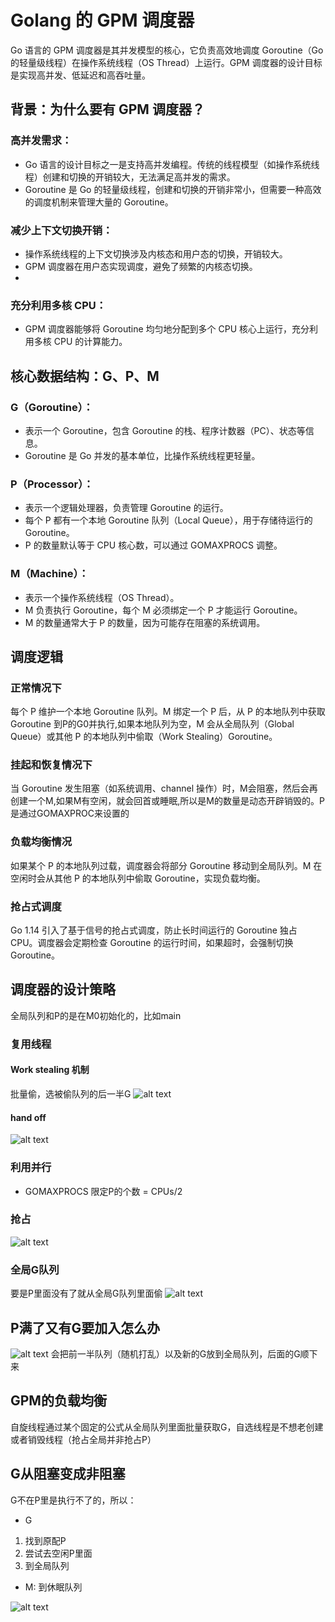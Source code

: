# Golang 的 GPM 调度器
Go 语言的 GPM 调度器是其并发模型的核心，它负责高效地调度 Goroutine（Go 的轻量级线程）在操作系统线程（OS Thread）上运行。GPM 调度器的设计目标是实现高并发、低延迟和高吞吐量。
## 背景：为什么要有 GPM 调度器？
### 高并发需求：
- Go 语言的设计目标之一是支持高并发编程。传统的线程模型（如操作系统线程）创建和切换的开销较大，无法满足高并发的需求。
- Goroutine 是 Go 的轻量级线程，创建和切换的开销非常小，但需要一种高效的调度机制来管理大量的 Goroutine。

### 减少上下文切换开销：
- 操作系统线程的上下文切换涉及内核态和用户态的切换，开销较大。
- GPM 调度器在用户态实现调度，避免了频繁的内核态切换。
- 
### 充分利用多核 CPU：
- GPM 调度器能够将 Goroutine 均匀地分配到多个 CPU 核心上运行，充分利用多核 CPU 的计算能力。

## 核心数据结构：G、P、M
### G（Goroutine）：
- 表示一个 Goroutine，包含 Goroutine 的栈、程序计数器（PC）、状态等信息。
- Goroutine 是 Go 并发的基本单位，比操作系统线程更轻量。

### P（Processor）：
- 表示一个逻辑处理器，负责管理 Goroutine 的运行。
- 每个 P 都有一个本地 Goroutine 队列（Local Queue），用于存储待运行的 Goroutine。
- P 的数量默认等于 CPU 核心数，可以通过 GOMAXPROCS 调整。

### M（Machine）：
- 表示一个操作系统线程（OS Thread）。
- M 负责执行 Goroutine，每个 M 必须绑定一个 P 才能运行 Goroutine。
- M 的数量通常大于 P 的数量，因为可能存在阻塞的系统调用。

## 调度逻辑
### 正常情况下
每个 P 维护一个本地 Goroutine 队列。M 绑定一个 P 后，从 P 的本地队列中获取 Goroutine 到P的G0并执行,如果本地队列为空，M 会从全局队列（Global Queue）或其他 P 的本地队列中偷取（Work Stealing）Goroutine。

### 挂起和恢复情况下
当 Goroutine 发生阻塞（如系统调用、channel 操作）时，M会阻塞，然后会再创建一个M,如果M有空闲，就会回首或睡眠,所以是M的数量是动态开辟销毁的。P是通过GOMAXPROC来设置的

### 负载均衡情况
如果某个 P 的本地队列过载，调度器会将部分 Goroutine 移动到全局队列。M 在空闲时会从其他 P 的本地队列中偷取 Goroutine，实现负载均衡。

### 抢占式调度
Go 1.14 引入了基于信号的抢占式调度，防止长时间运行的 Goroutine 独占 CPU。调度器会定期检查 Goroutine 的运行时间，如果超时，会强制切换 Goroutine。

## 调度器的设计策略
全局队列和P的是在M0初始化的，比如main
### 复用线程
#### Work stealing 机制
批量偷，选被偷队列的后一半G
![alt text](image.png)
#### hand off 
![alt text](image-1.png)

### 利用并行
- GOMAXPROCS 限定P的个数 = CPUs/2
### 抢占
![alt text](image-2.png)
### 全局G队列
要是P里面没有了就从全局G队列里面偷
![alt text](image-3.png)

## P满了又有G要加入怎么办
![alt text](image-4.png)
会把前一半队列（随机打乱）以及新的G放到全局队列，后面的G顺下来

## GPM的负载均衡
自旋线程通过某个固定的公式从全局队列里面批量获取G，自选线程是不想老创建或者销毁线程（抢占全局并非抢占P）

## G从阻塞变成非阻塞
G不在P里是执行不了的，所以：
- G
1. 找到原配P
2. 尝试去空闲P里面
3. 到全局队列
- M: 到休眠队列


![alt text](image-5.png)